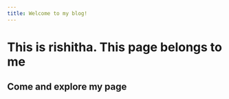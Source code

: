 ```yaml
---
title: Welcome to my blog!
---
```


# This is rishitha. This page belongs to me
## Come and explore my page
